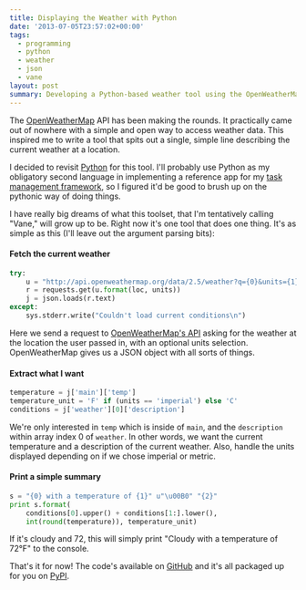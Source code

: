 ```yaml
---
title: Displaying the Weather with Python
date: '2013-07-05T23:57:02+00:00'
tags:
  - programming
  - python
  - weather
  - json
  - vane
layout: post
summary: Developing a Python-based weather tool using the OpenWeatherMap API.
---
```


The [OpenWeatherMap](http://openweathermap.org/) API has been making the rounds. It practically came out of nowhere with a simple and open way to access weather data. This inspired me to write a tool that spits out a single, simple line describing the current weather at a location.

I decided to revisit [Python](http://www.python.org/) for this tool. I'll probably use Python as my obligatory second language in implementing a reference app for my [task management framework](/task-management-app-part-1/), so I figured it'd be good to brush up on the pythonic way of doing things.

<!-- e -->
<span id="more"></span>

I have really big dreams of what this toolset, that I'm tentatively calling "Vane," will grow up to be. Right now it's one tool that does one thing. It's as simple as this (I'll leave out the argument parsing bits):

#### Fetch the current weather

``` python
try:
    u = "http://api.openweathermap.org/data/2.5/weather?q={0}&units={1}"
    r = requests.get(u.format(loc, units))
    j = json.loads(r.text)
except:
    sys.stderr.write("Couldn't load current conditions\n")
```

Here we send a request to [OpenWeatherMap's API](http://openweathermap.org/API) asking for the weather at the location the user passed in, with an optional units selection. OpenWeatherMap gives us a JSON object with all sorts of things.

#### Extract what I want

``` python
temperature = j['main']['temp']
temperature_unit = 'F' if (units == 'imperial') else 'C'
conditions = j['weather'][0]['description']
```

We're only interested in `temp` which is inside of `main`, and the `description` within array index 0 of `weather`. In other words, we want the current temperature and a description of the current weather. Also, handle the units displayed depending on if we chose imperial or metric.

#### Print a simple summary

``` python
s = "{0} with a temperature of {1}" u"\u00B0" "{2}"
print s.format(
    conditions[0].upper() + conditions[1:].lower(),
    int(round(temperature)), temperature_unit)
```

If it's cloudy and 72, this will simply print "Cloudy with a temperature of 72&deg;F" to the console.

That's it for now! The code's available on [GitHub](https://github.com/trevorparker/vane) and it's all packaged up for you on [PyPI](https://pypi.python.org/pypi/vane).
